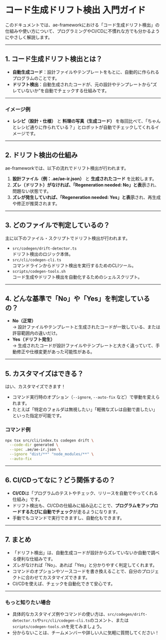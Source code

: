 # コード生成ドリフト検出 入門ガイド

このドキュメントでは、ae-frameworkにおける「コード生成ドリフト検出」の仕組みや使い方について、プログラミングやCI/CDに不慣れな方でも分かるようにやさしく解説します。

---

## 1. コード生成ドリフト検出とは？

- **自動生成コード**：設計ファイルやテンプレートをもとに、自動的に作られるプログラムのことです。
- **ドリフト検出**：自動生成されたコードが、元の設計やテンプレートから“ズレていないか”を自動でチェックする仕組みです。

---
### イメージ例

- **レシピ（設計・仕様）** と **料理の写真（生成コード）** を毎回比べて、「ちゃんとレシピ通りに作られている？」とロボットが自動でチェックしてくれるイメージです。

---

## 2. ドリフト検出の仕組み

ae-frameworkでは、以下の流れでドリフト検出が行われます。

1. **設計ファイル（例：.ae/ae-ir.json）** と **生成されたコード** を比較します。
2. **ズレ（ドリフト）がなければ、「Regeneration needed: No」と表示**され、問題ない状態です。
3. **ズレが発生していれば、「Regeneration needed: Yes」と表示**され、再生成や修正が推奨されます。

---

## 3. どのファイルで判定しているの？

主に以下のファイル・スクリプトでドリフト検出が行われます。

- `src/codegen/drift-detector.ts`  
  ドリフト検出のロジック本体。  
- `src/cli/codegen-cli.ts`  
  コマンドラインからドリフト検出を実行するためのCLIツール。  
- `scripts/codegen-tools.sh`  
  コード生成やドリフト検出を自動化するためのシェルスクリプト。

---

## 4. どんな基準で「No」や「Yes」を判定しているの？

- **No（正常）**  
  → 設計ファイルやテンプレートと生成されたコードが一致している、または許容範囲内の違いだけ。
- **Yes（ドリフト発生）**  
  → 生成されたコードが設計ファイルやテンプレートと大きく違っていて、手動修正や仕様変更があった可能性がある。

---

## 5. カスタマイズはできる？

はい、カスタマイズできます！

- コマンド実行時のオプション（`--ignore`, `--auto-fix` など）で挙動を変えられます。
- たとえば「特定のフォルダは無視したい」「軽微なズレは自動で直したい」といった指定が可能です。

### コマンド例

```bash
npx tsx src/cli/index.ts codegen drift \
  --code-dir generated \
  --spec .ae/ae-ir.json \
  --ignore "dist/**" "node_modules/**" \
  --auto-fix
```

---

## 6. CI/CDってなに？どう関係するの？

- **CI/CD**は「プログラムのテストやチェック、リリースを自動でやってくれる仕組み」です。
- ドリフト検出も、CI/CDの仕組みに組み込むことで、**プログラムをアップロードするたびに自動でチェック**が走るようになります。
- 手動でもコマンドで実行できますし、自動化もできます。

---

## 7. まとめ

- 「ドリフト検出」は、自動生成コードが設計からズレていないか自動で調べる便利な仕組みです。
- ズレがなければ「No」、あれば「Yes」と分かりやすく判定してくれます。
- コマンドのオプションやソースコードを書き換えることで、自分のプロジェクトに合わせてカスタマイズできます。
- CI/CDを使えば、チェックを自動化できて安心です。

---

### もっと知りたい場合

- 具体的なカスタマイズ例やコマンドの使い方は、`src/codegen/drift-detector.ts`や`src/cli/codegen-cli.ts`のコメント、または`scripts/codegen-tools.sh`を見てみましょう。
- 分からないことは、チームメンバーや詳しい人に気軽に質問してください！
